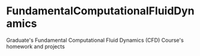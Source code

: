 # FundamentalComputationalFluidDynamics
Graduate's Fundamental Computational Fluid Dynamics (CFD) Course's homework and projects
